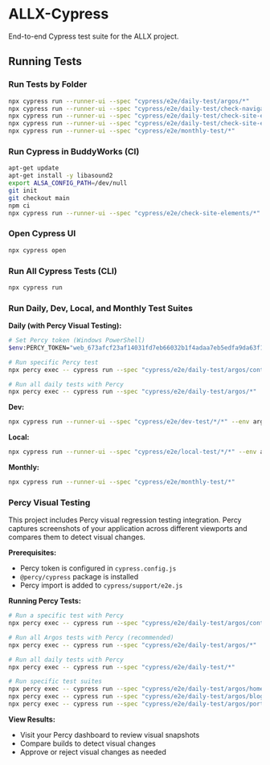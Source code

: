 # ALLX-Cypress

End-to-end Cypress test suite for the ALLX project.

## Running Tests

### Run Tests by Folder

```sh
npx cypress run --runner-ui --spec "cypress/e2e/daily-test/argos/*"
npx cypress run --runner-ui --spec "cypress/e2e/daily-test/check-navigation/*"
npx cypress run --runner-ui --spec "cypress/e2e/daily-test/check-site-elements/*"
npx cypress run --runner-ui --spec "cypress/e2e/daily-test/check-site-elements/check-google-tags.cy.js"
npx cypress run --runner-ui --spec "cypress/e2e/monthly-test/*"
```

### Run Cypress in BuddyWorks (CI)

```sh
apt-get update
apt-get install -y libasound2
export ALSA_CONFIG_PATH=/dev/null
git init
git checkout main
npm ci
npx cypress run --runner-ui --spec "cypress/e2e/check-site-elements/*"
```

### Open Cypress UI

```sh
npx cypress open
```

### Run All Cypress Tests (CLI)

```sh
npx cypress run
```

### Run Daily, Dev, Local, and Monthly Test Suites

**Daily (with Percy Visual Testing):**
```sh
# Set Percy token (Windows PowerShell)
$env:PERCY_TOKEN="web_673afcf23af14031fd7eb66032b1f4adaa7eb5edfa9da63f16578ae528b284ee"

# Run specific Percy test
npx percy exec -- cypress run --spec "cypress/e2e/daily-test/argos/contact-us-argos.cy.js"

# Run all daily tests with Percy
npx percy exec -- cypress run --spec "cypress/e2e/daily-test/argos/*"
```

**Dev:**
```sh
npx cypress run --runner-ui --spec "cypress/e2e/dev-test/*/*" --env argos=false
```

**Local:**
```sh
npx cypress run --runner-ui --spec "cypress/e2e/local-test/*/*" --env argos=false
```

**Monthly:**
```sh
npx cypress run --runner-ui --spec "cypress/e2e/monthly-test/*"
```

### Percy Visual Testing

This project includes Percy visual regression testing integration. Percy captures screenshots of your application across different viewports and compares them to detect visual changes.

**Prerequisites:**
- Percy token is configured in `cypress.config.js`
- `@percy/cypress` package is installed
- Percy import is added to `cypress/support/e2e.js`

**Running Percy Tests:**
```sh
# Run a specific test with Percy
npx percy exec -- cypress run --spec "cypress/e2e/daily-test/argos/contact-us-argos.cy.js"

# Run all Argos tests with Percy (recommended)
npx percy exec -- cypress run --spec "cypress/e2e/daily-test/argos/*"

# Run all daily tests with Percy
npx percy exec -- cypress run --spec "cypress/e2e/daily-test/*"

# Run specific test suites
npx percy exec -- cypress run --spec "cypress/e2e/daily-test/argos/homepage-argos.cy.js"
npx percy exec -- cypress run --spec "cypress/e2e/daily-test/argos/blog-argos.cy.js"
npx percy exec -- cypress run --spec "cypress/e2e/daily-test/argos/portfolio-argos.cy.js"
```

**View Results:**
- Visit your Percy dashboard to review visual snapshots
- Compare builds to detect visual changes
- Approve or reject visual changes as needed
